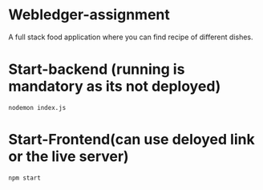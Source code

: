 # Webledger-assignment
A full stack food application where you can find recipe of different dishes.

# Start-backend (running is mandatory as its not deployed)
    nodemon index.js

# Start-Frontend(can use deloyed link or the live server)
    npm start


